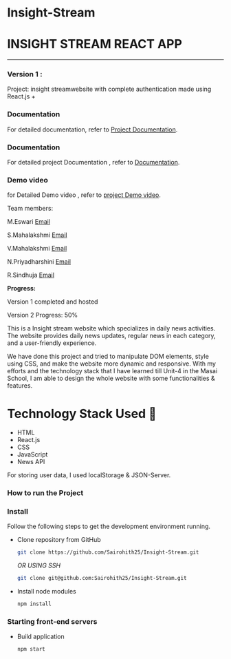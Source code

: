 # Insight-Stream

# INSIGHT STREAM REACT APP

-----
### Version 1 : 
Project: insight streamwebsite with complete authentication made using React.js
+
### Documentation
For detailed documentation, refer to [Project Documentation](https://drive.google.com/drive/folders/1t0gnvH7D-sjVLhV1hSYhhjpTfgHWXtm7?usp=sharing).

### Documentation
For detailed project Documentation , refer to [Documentation](https://drive.google.com/file/d/1bW_isYOl3OSa5Gkgy7F_2IGnXbZsulfm/view?usp=sharing).

### Demo video
for Detailed Demo video , refer to [project Demo video](https://drive.google.com/file/d/1E9jdqO-apcD5K3zTC0_RC44UezjWutei/view?usp=sharing).

Team members:

M.Eswari
[Email](murugesaneswari33@gmail.com)

S.Mahalakshmi
[Email](mahashika2710@gmail.com)

V.Mahalakshmi
[Email](mahavadivel13@gmail.com)

N.Priyadharshini
[Email](jparanthaman06991@gmail.com)

R.Sindhuja
[Email](sindhuraja37468@gmail.com)

**Progress:**

Version 1 completed and hosted

Version 2 Progress: 50%

This is a Insight stream website which specializes in daily news activities. The website provides daily news updates, regular news in each category, and a user-friendly experience.

We have done this project and tried to manipulate DOM elements, style using CSS, and make the website more dynamic and responsive. With my efforts and the technology stack that I have learned till Unit-4 in the Masai School, I am able to design the whole website with some functionalities & features.

# Technology Stack Used 🌟
* HTML
* React.js
* CSS
* JavaScript
* News API

For storing user data, I used localStorage & JSON-Server.

### How to run the Project
### Install

Follow the following steps to get the development environment running.

* Clone repository from GitHub

  ```bash
  git clone https://github.com/Sairohith25/Insight-Stream.git
  ```

   _OR USING SSH_

  ```bash
  git clone git@github.com:Sairohith25/Insight-Stream.git
  ```

* Install node modules

   ```bash
   npm install
   ```

### Starting front-end servers

* Build application

  ```bash
  npm start
  ```



